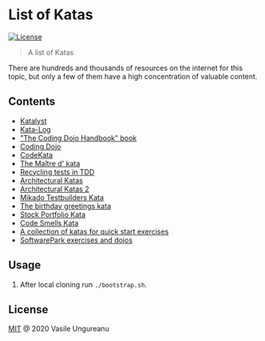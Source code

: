 # List of Katas

<a href="https://github.com/VasileUngureanu/repository-template/blob/master/LICENSE"><img src="https://img.shields.io/badge/license-MIT-green.svg" alt="License"></a>

> A list of Katas

There are hundreds and thousands of resources on the internet for this topic, but only a few of them have a high concentration of valuable content.

## Contents

* [Katalyst](https://katalyst.codurance.com/)
* [Kata-Log](https://kata-log.rocks/)
* ["The Coding Dojo Handbook" book](https://www.goodreads.com/book/show/17925612-the-coding-dojo-handbook?ac=1&from_search=true&qid=zPOZqLQ36i&rank=1)
* [Coding Dojo](http://codingdojo.org/)
* [CodeKata](http://codekata.com/)
* [The Maître d' kata](https://blog.ploeh.dk/2020/01/27/the-maitre-d-kata/)
* [Recycling tests in TDD](http://claysnow.co.uk/recycling-tests-in-tdd/)
* [Architectural Katas](http://nealford.com/katas/list.html)
* [Architectural Katas 2](http://www.architecturalkatas.com/)
* [Mikado Testbuilders Kata](https://murex.github.io/mikado-testbuilders-kata/)
* [The birthday greetings kata](http://matteo.vaccari.name/blog/archives/154)
* [Stock Portfolio Kata](https://github.com/AgileTechPraxis/outside-in-kata)
* [Code Smells Kata](https://github.com/AgileTechPraxis/CodeSmells)
* [A collection of katas for quick start exercises](https://github.com/AgileTechPraxis/katalog)
* [SoftwarePark exercises and dojos](https://github.com/Softwarepark/exercises)

## Usage

1. After local cloning run `./bootstrap.sh`.

License
-------

[MIT](LICENSE) @ 2020 Vasile Ungureanu
